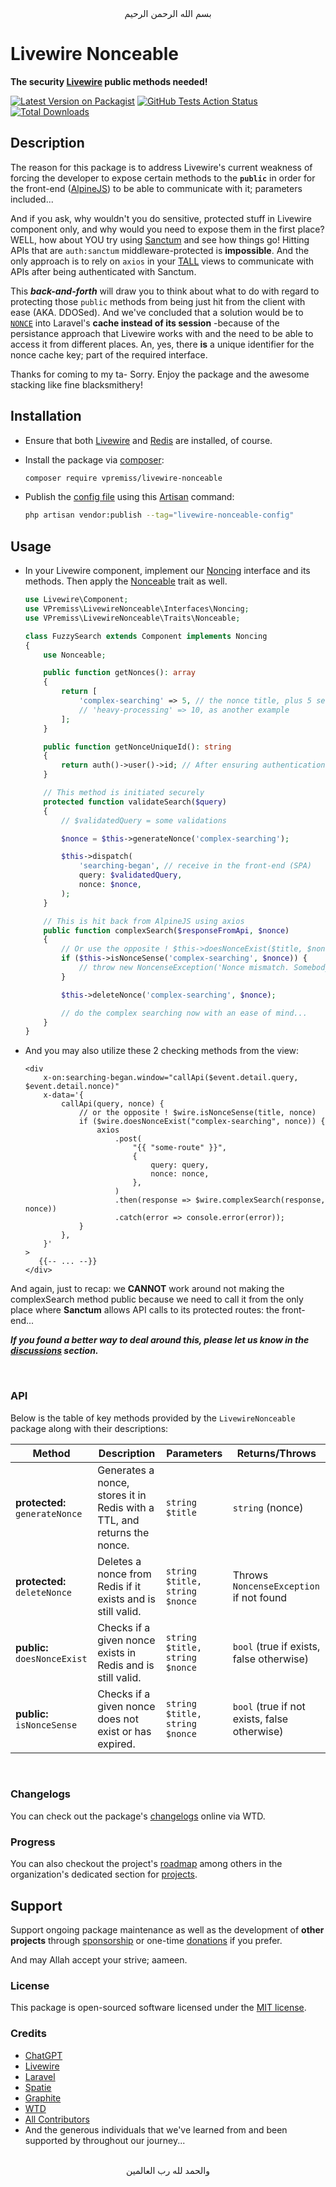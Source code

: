 <div align="center">
    بسم الله الرحمن الرحيم
</div>

# Livewire Nonceable

**The security [Livewire](https://livewire.laravel.com) public methods needed!**

[![Latest Version on Packagist](https://img.shields.io/packagist/v/vpremiss/livewire-nonceable.svg?style=for-the-badge)](https://packagist.org/packages/vpremiss/livewire-nonceable)
[![GitHub Tests Action Status](https://img.shields.io/github/actions/workflow/status/vpremiss/livewirenonceable/run-tests.yml?branch=main&label=tests&style=for-the-badge&color=forestgreen)](https://github.com/vpremiss/livewirenonceable/actions?query=workflow%3Arun-tests+branch%3Amain)
[![Total Downloads](https://img.shields.io/packagist/dt/vpremiss/livewire-nonceable.svg?style=for-the-badge&color=b07d00)](https://packagist.org/packages/vpremiss/livewire-nonceable)


## Description

The reason for this package is to address Livewire's current weakness of forcing the developer to expose certain methods to the **`public`** in order for the front-end ([AlpineJS](https://alpinejs.dev)) to be able to communicate with it; parameters included...

And if you ask, why wouldn't you do sensitive, protected stuff in Livewire component only, and why would you need to expose them in the first place? WELL, how about YOU try using [Sanctum](https://laravel.com/docs/sanctum) and see how things go! Hitting APIs that are `auth:sanctum` middleware-protected is **impossible**. And the only approach is to rely on `axios` in your [TALL](https://tallstack.dev) views to communicate with APIs after being authenticated with Sanctum.

This ***back-and-forth*** will draw you to think about what to do with regard to protecting those `public` methods from being just hit from the client with ease (AKA. DDOSed). And we've concluded that a solution would be to [`NONCE`](https://computersciencewiki.org/index.php/Nonce) into Laravel's **cache instead of its session** -because of the persistance approach that Livewire works with and the need to be able to access it from different places. An, yes, there **is** a unique identifier for the nonce cache key; part of the required interface.

Thanks for coming to my ta- Sorry. Enjoy the package and the awesome stacking like fine blacksmithery!


## Installation

- Ensure that both [Livewire](https://livewire.laravel.com) and [Redis](https://laravel.com/docs/redis) are installed, of course.

- Install the package via [composer](https://getcomposer.org):

  ```bash
  composer require vpremiss/livewire-nonceable
  ```

- Publish the [config file](config/livewire-nonceable.php) using this [Artisan](https://laravel.com/docs/artisan) command:

  ```bash
  php artisan vendor:publish --tag="livewire-nonceable-config"
  ```


## Usage

- In your Livewire component, implement our [Noncing](src/Interfaces/Noncing.php) interface and its methods. Then apply the [Nonceable](src/Traits/Nonceable.php) trait as well.

  ```php
  use Livewire\Component;
  use VPremiss\LivewireNonceable\Interfaces\Noncing;
  use VPremiss\LivewireNonceable\Traits\Nonceable;

  class FuzzySearch extends Component implements Noncing
  {
      use Nonceable;

      public function getNonces(): array
      {
          return [
              'complex-searching' => 5, // the nonce title, plus 5 seconds lasting in cache
              // 'heavy-processing' => 10, as another example
          ];
      }

      public function getNonceUniqueId(): string
      {
          return auth()->user()->id; // After ensuring authentication, of course!
      }

      // This method is initiated securely
      protected function validateSearch($query)
      {
          // $validatedQuery = some validations

          $nonce = $this->generateNonce('complex-searching');

          $this->dispatch(
              'searching-began', // receive in the front-end (SPA)
              query: $validatedQuery,
              nonce: $nonce,
          );
      }

      // This is hit back from AlpineJS using axios
      public function complexSearch($responseFromApi, $nonce)
      {
          // Or use the opposite ! $this->doesNonceExist($title, $nonce) method
          if ($this->isNonceSense('complex-searching', $nonce)) {
              // throw new NoncenseException('Nonce mismatch. Somebody is playing around!');
          }

          $this->deleteNonce('complex-searching', $nonce);

          // do the complex searching now with an ease of mind...
      }
  }
  ```

- And you may also utilize these 2 checking methods from the view:

  ```blade
  <div
      x-on:searching-began.window="callApi($event.detail.query, $event.detail.nonce)"
      x-data='{
          callApi(query, nonce) {
              // or the opposite ! $wire.isNonceSense(title, nonce)
              if ($wire.doesNonceExist("complex-searching", nonce)) {
                  axios
                      .post(
                          "{{ "some-route" }}",
                          {
                              query: query,
                              nonce: nonce,
                          },
                      )
                      .then(response => $wire.complexSearch(response, nonce))
                      .catch(error => console.error(error));
              }
          },
      }'
  >
     {{-- ... --}}
  </div>
  ```

And again, just to recap: we **CANNOT** work around not making the complexSearch method public because we need to call it from the only place where **Sanctum** allows API calls to its protected routes: the front-end...

***If you found a better way to deal around this, please let us know in the [discussions](https://github.com/VPremiss/Livewire-Nonceable/discussions) section.***

<br>

### API

Below is the table of key methods provided by the `LivewireNonceable` package along with their descriptions:

| Method                     | Description                                                                | Parameters                              | Returns/Throws                          |
|----------------------------|----------------------------------------------------------------------------|-----------------------------------------|-----------------------------------------|
| **protected:** `generateNonce`            | Generates a nonce, stores it in Redis with a TTL, and returns the nonce.   | `string $title`                         | `string` (nonce)                        |
| **protected:** `deleteNonce`              | Deletes a nonce from Redis if it exists and is still valid.                | `string $title, string $nonce`          | Throws `NoncenseException` if not found |
| **public:** `doesNonceExist`           | Checks if a given nonce exists in Redis and is still valid.                | `string $title, string $nonce`          | `bool` (true if exists, false otherwise)|
| **public:** `isNonceSense`             | Checks if a given nonce does not exist or has expired.                     | `string $title, string $nonce`          | `bool` (true if not exists, false otherwise)|

<br>

### Changelogs

You can check out the package's [changelogs](https://app.whatthediff.ai/changelog/github/VPremiss/Livewire-Nonceable) online via WTD.

### Progress

You can also checkout the project's [roadmap](https://github.com/orgs/VPremiss/projects/8) among others in the organization's dedicated section for [projects](https://github.com/orgs/VPremiss/projects).


## Support

Support ongoing package maintenance as well as the development of **other projects** through [sponsorship](https://github.com/sponsors/VPremiss) or one-time [donations](https://github.com/sponsors/VPremiss?frequency=one-time&sponsor=VPremiss) if you prefer.

And may Allah accept your strive; aameen.

### License

This package is open-sourced software licensed under the [MIT license](LICENSE.md).

### Credits

- [ChatGPT](https://chat.openai.com)
- [Livewire](https://github.com/Livewire)
- [Laravel](https://github.com/Laravel)
- [Spatie](https://github.com/Spatie)
- [Graphite](https://graphite.dev)
- [WTD](https://whatthediff.ai)
- [All Contributors](../../contributors)
- And the generous individuals that we've learned from and been supported by throughout our journey...


<div align="center">
   <br>والحمد لله رب العالمين
</div>
